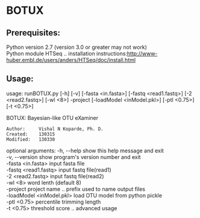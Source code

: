 BOTUX
=====

Prerequisites:
-----
 Python version 2.7 (version 3.0 or greater may not work)  
 Python module HTSeq .. installation instructions:http://www-huber.embl.de/users/anders/HTSeq/doc/install.html  

Usage:
-----

usage: runBOTUX.py [-h] [-v] [-fasta <in.fasta>] [-fastq <read1.fastq>]
                   [-2 <read2.fastq>] [-wl <8>] -project <P1>
                   [-loadModel <inModel.pkl>] [-ptl <0.75>] [-t <0.75>]

BOTUX: Bayesian-like OTU eXaminer

	Author: 	Vishal N Koparde, Ph. D.
	Created:	130315
	Modified:	130330

optional arguments:
  -h, --help            show this help message and exit  
  -v, --version         show program's version number and exit  
  -fasta <in.fasta>     input fasta file  
  -fastq <read1.fastq>  input fastq file(read1)  
  -2 <read2.fastq>      input fastq file(read2)  
  -wl <8>               word lenth (default 8)  
  -project <P1>         project name .. prefix used to name output files  
  -loadModel <inModel.pkl>
                        load OTU model from python pickle  
  -ptl <0.75>           percentile trimming length  
  -t <0.75>             threshold score .. advanced usage  
